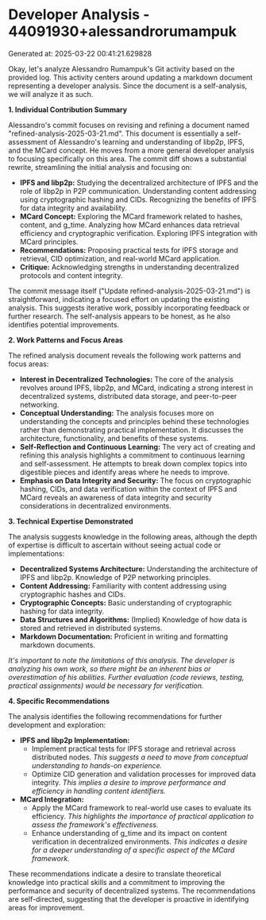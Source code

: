 # Developer Analysis - 44091930+alessandrorumampuk
Generated at: 2025-03-22 00:41:21.629828

Okay, let's analyze Alessandro Rumampuk's Git activity based on the provided log. This activity centers around updating a markdown document representing a developer analysis. Since the document is a self-analysis, we will analyze it as such.

**1. Individual Contribution Summary**

Alessandro's commit focuses on revising and refining a document named "refined-analysis-2025-03-21.md". This document is essentially a self-assessment of Alessandro's learning and understanding of libp2p, IPFS, and the MCard concept. He moves from a more general developer analysis to focusing specifically on this area. The commit diff shows a substantial rewrite, streamlining the initial analysis and focusing on:

*   **IPFS and libp2p:** Studying the decentralized architecture of IPFS and the role of libp2p in P2P communication. Understanding content addressing using cryptographic hashing and CIDs. Recognizing the benefits of IPFS for data integrity and availability.
*   **MCard Concept:** Exploring the MCard framework related to hashes, content, and g_time. Analyzing how MCard enhances data retrieval efficiency and cryptographic verification. Exploring IPFS integration with MCard principles.
*   **Recommendations:** Proposing practical tests for IPFS storage and retrieval, CID optimization, and real-world MCard application.
*   **Critique:** Acknowledging strengths in understanding decentralized protocols and content integrity.

The commit message itself ("Update refined-analysis-2025-03-21.md") is straightforward, indicating a focused effort on updating the existing analysis. This suggests iterative work, possibly incorporating feedback or further research. The self-analysis appears to be honest, as he also identifies potential improvements.

**2. Work Patterns and Focus Areas**

The refined analysis document reveals the following work patterns and focus areas:

*   **Interest in Decentralized Technologies:** The core of the analysis revolves around IPFS, libp2p, and MCard, indicating a strong interest in decentralized systems, distributed data storage, and peer-to-peer networking.
*   **Conceptual Understanding:**  The analysis focuses more on understanding the concepts and principles behind these technologies rather than demonstrating practical implementation. It discusses the architecture, functionality, and benefits of these systems.
*   **Self-Reflection and Continuous Learning:**  The very act of creating and refining this analysis highlights a commitment to continuous learning and self-assessment. He attempts to break down complex topics into digestible pieces and identify areas where he needs to improve.
*   **Emphasis on Data Integrity and Security:** The focus on cryptographic hashing, CIDs, and data verification within the context of IPFS and MCard reveals an awareness of data integrity and security considerations in decentralized environments.

**3. Technical Expertise Demonstrated**

The analysis suggests knowledge in the following areas, although the depth of expertise is difficult to ascertain without seeing actual code or implementations:

*   **Decentralized Systems Architecture:** Understanding the architecture of IPFS and libp2p. Knowledge of P2P networking principles.
*   **Content Addressing:** Familiarity with content addressing using cryptographic hashes and CIDs.
*   **Cryptographic Concepts:** Basic understanding of cryptographic hashing for data integrity.
*   **Data Structures and Algorithms:** (Implied) Knowledge of how data is stored and retrieved in distributed systems.
*   **Markdown Documentation:** Proficient in writing and formatting markdown documents.

*It's important to note the limitations of this analysis. The developer is analyzing his own work, so there might be an inherent bias or overestimation of his abilities. Further evaluation (code reviews, testing, practical assignments) would be necessary for verification.*

**4. Specific Recommendations**

The analysis identifies the following recommendations for further development and exploration:

*   **IPFS and libp2p Implementation:**
    *   Implement practical tests for IPFS storage and retrieval across distributed nodes. *This suggests a need to move from conceptual understanding to hands-on experience.*
    *   Optimize CID generation and validation processes for improved data integrity. *This implies a desire to improve performance and efficiency in handling content identifiers.*
*   **MCard Integration:**
    *   Apply the MCard framework to real-world use cases to evaluate its efficiency. *This highlights the importance of practical application to assess the framework's effectiveness.*
    *   Enhance understanding of g_time and its impact on content verification in decentralized environments. *This indicates a desire for a deeper understanding of a specific aspect of the MCard framework.*

These recommendations indicate a desire to translate theoretical knowledge into practical skills and a commitment to improving the performance and security of decentralized systems. The recommendations are self-directed, suggesting that the developer is proactive in identifying areas for improvement.
